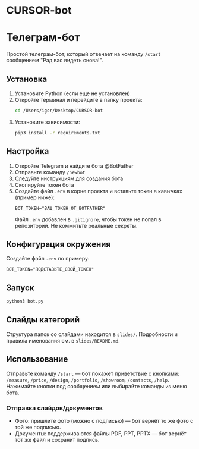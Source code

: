 # CURSOR-bot

# Телеграм-бот

Простой телеграм-бот, который отвечает на команду `/start` сообщением "Рад вас видеть снова!".

## Установка

1. Установите Python (если еще не установлен)
2. Откройте терминал и перейдите в папку проекта:
   ```bash
   cd /Users/igor/Desktop/CURSOR-bot
   ```
3. Установите зависимости:
   ```bash
   pip3 install -r requirements.txt
   ```

## Настройка

1. Откройте Telegram и найдите бота @BotFather
2. Отправьте команду `/newbot`
3. Следуйте инструкциям для создания бота
4. Скопируйте токен бота
5. Создайте файл `.env` в корне проекта и вставьте токен в кавычках (пример ниже):
   ```env
   BOT_TOKEN="ВАШ_ТОКЕН_ОТ_BOTFATHER"
   ```
   Файл `.env` добавлен в `.gitignore`, чтобы токен не попал в репозиторий. Не коммитьте реальные секреты.

## Конфигурация окружения

Создайте файл `.env` по примеру:

```env
BOT_TOKEN="ПОДСТАВЬТЕ_СВОЙ_ТОКЕН"
```

## Запуск

```bash
python3 bot.py
```

## Слайды категорий

Структура папок со слайдами находится в `slides/`. Подробности и правила именования см. в `slides/README.md`.

## Использование

Отправьте команду `/start` — бот покажет приветствие с кнопками:
`/measure`, `/price`, `/design`, `/portfolio`, `/showroom`, `/contacts`, `/help`.
Нажимайте кнопки под сообщением или выбирайте команды из меню бота.

### Отправка слайдов/документов
- Фото: пришлите фото (можно с подписью) — бот вернёт то же фото с той же подписью.
- Документы: поддерживаются файлы PDF, PPT, PPTX — бот вернёт тот же файл и сохранит подпись.
